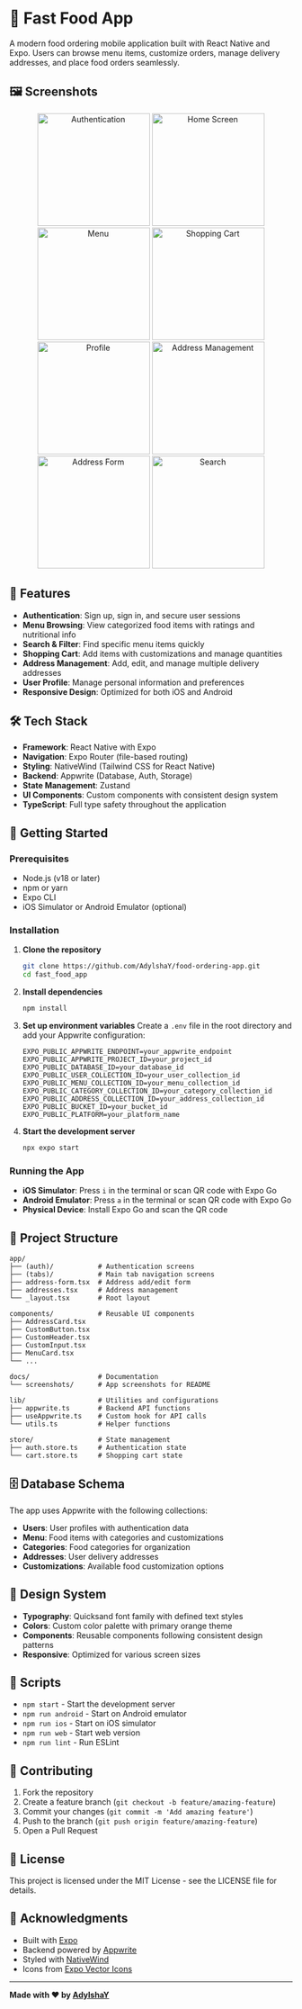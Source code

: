 # 🍔 Fast Food App

A modern food ordering mobile application built with React Native and Expo. Users can browse menu items, customize orders, manage delivery addresses, and place food orders seamlessly.

## 🖼️ Screenshots

<div align="center">
  <img src="docs/screenshots/auth.png" alt="Authentication" width="200"/>
  <img src="docs/screenshots/home.png" alt="Home Screen" width="200"/>
  <img src="docs/screenshots/menu.png" alt="Menu" width="200"/>
  <img src="docs/screenshots/cart.png" alt="Shopping Cart" width="200"/>
</div>

<div align="center">
  <img src="docs/screenshots/profile.png" alt="Profile" width="200"/>
  <img src="docs/screenshots/addresses.png" alt="Address Management" width="200"/>
  <img src="docs/screenshots/address-form.png" alt="Address Form" width="200"/>
  <img src="docs/screenshots/search.png" alt="Search" width="200"/>
</div>

## 📱 Features

- **Authentication**: Sign up, sign in, and secure user sessions
- **Menu Browsing**: View categorized food items with ratings and nutritional info
- **Search & Filter**: Find specific menu items quickly
- **Shopping Cart**: Add items with customizations and manage quantities
- **Address Management**: Add, edit, and manage multiple delivery addresses
- **User Profile**: Manage personal information and preferences
- **Responsive Design**: Optimized for both iOS and Android

## 🛠️ Tech Stack

- **Framework**: React Native with Expo
- **Navigation**: Expo Router (file-based routing)
- **Styling**: NativeWind (Tailwind CSS for React Native)
- **Backend**: Appwrite (Database, Auth, Storage)
- **State Management**: Zustand
- **UI Components**: Custom components with consistent design system
- **TypeScript**: Full type safety throughout the application

## 🚀 Getting Started

### Prerequisites

- Node.js (v18 or later)
- npm or yarn
- Expo CLI
- iOS Simulator or Android Emulator (optional)

### Installation

1. **Clone the repository**
   ```bash
   git clone https://github.com/AdylshaY/food-ordering-app.git
   cd fast_food_app
   ```

2. **Install dependencies**
   ```bash
   npm install
   ```

3. **Set up environment variables**
   Create a `.env` file in the root directory and add your Appwrite configuration:
   ```env
   EXPO_PUBLIC_APPWRITE_ENDPOINT=your_appwrite_endpoint
   EXPO_PUBLIC_APPWRITE_PROJECT_ID=your_project_id
   EXPO_PUBLIC_DATABASE_ID=your_database_id
   EXPO_PUBLIC_USER_COLLECTION_ID=your_user_collection_id
   EXPO_PUBLIC_MENU_COLLECTION_ID=your_menu_collection_id
   EXPO_PUBLIC_CATEGORY_COLLECTION_ID=your_category_collection_id
   EXPO_PUBLIC_ADDRESS_COLLECTION_ID=your_address_collection_id
   EXPO_PUBLIC_BUCKET_ID=your_bucket_id
   EXPO_PUBLIC_PLATFORM=your_platform_name
   ```

4. **Start the development server**
   ```bash
   npx expo start
   ```

### Running the App

- **iOS Simulator**: Press `i` in the terminal or scan QR code with Expo Go
- **Android Emulator**: Press `a` in the terminal or scan QR code with Expo Go
- **Physical Device**: Install Expo Go and scan the QR code

## 📁 Project Structure

```
app/
├── (auth)/           # Authentication screens
├── (tabs)/           # Main tab navigation screens
├── address-form.tsx  # Address add/edit form
├── addresses.tsx     # Address management
└── _layout.tsx       # Root layout

components/           # Reusable UI components
├── AddressCard.tsx
├── CustomButton.tsx
├── CustomHeader.tsx
├── CustomInput.tsx
├── MenuCard.tsx
└── ...

docs/                 # Documentation
└── screenshots/      # App screenshots for README

lib/                  # Utilities and configurations
├── appwrite.ts       # Backend API functions
├── useAppwrite.ts    # Custom hook for API calls
└── utils.ts          # Helper functions

store/                # State management
├── auth.store.ts     # Authentication state
└── cart.store.ts     # Shopping cart state
```

## 🗄️ Database Schema

The app uses Appwrite with the following collections:

- **Users**: User profiles with authentication data
- **Menu**: Food items with categories and customizations
- **Categories**: Food categories for organization
- **Addresses**: User delivery addresses
- **Customizations**: Available food customization options

## 🎨 Design System

- **Typography**: Quicksand font family with defined text styles
- **Colors**: Custom color palette with primary orange theme
- **Components**: Reusable components following consistent design patterns
- **Responsive**: Optimized for various screen sizes

## 📄 Scripts

- `npm start` - Start the development server
- `npm run android` - Start on Android emulator
- `npm run ios` - Start on iOS simulator
- `npm run web` - Start web version
- `npm run lint` - Run ESLint

## 🤝 Contributing

1. Fork the repository
2. Create a feature branch (`git checkout -b feature/amazing-feature`)
3. Commit your changes (`git commit -m 'Add amazing feature'`)
4. Push to the branch (`git push origin feature/amazing-feature`)
5. Open a Pull Request

## 📝 License

This project is licensed under the MIT License - see the LICENSE file for details.

## 🙏 Acknowledgments

- Built with [Expo](https://expo.dev/)
- Backend powered by [Appwrite](https://appwrite.io/)
- Styled with [NativeWind](https://nativewind.dev/)
- Icons from [Expo Vector Icons](https://icons.expo.fyi/)

---

**Made with ❤️ by [AdylshaY](https://github.com/AdylshaY)**

